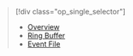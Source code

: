 > [!div class="op_single_selector"]
> * [Overview](../articles/sql-database/sql-database-xevent-db-diff-from-svr.md)
> * [Ring Buffer](../articles/sql-database/sql-database-xevent-code-ring-buffer.md)
> * [Event File](../articles/sql-database/sql-database-xevent-code-event-file.md)
> 
> 

